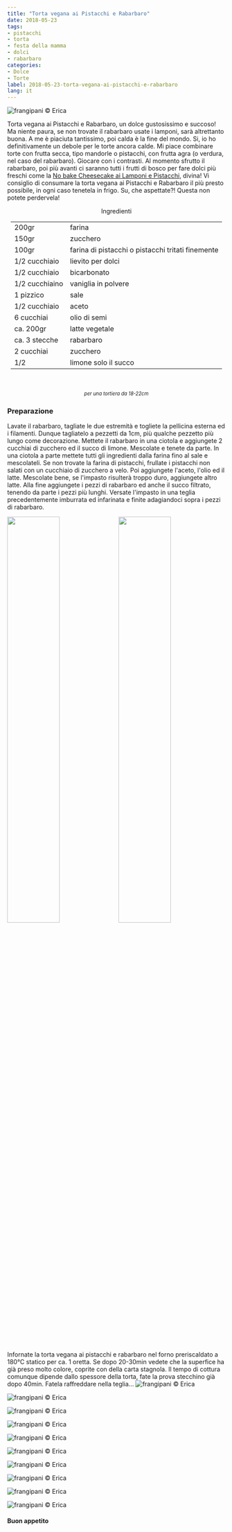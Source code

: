 ```yaml
---
title: "Torta vegana ai Pistacchi e Rabarbaro"
date: 2018-05-23
tags:
- pistacchi
- torta
- festa della mamma
- dolci
- rabarbaro
categories:
- Dolce
- Torte
label: 2018-05-23-torta-vegana-ai-pistacchi-e-rabarbaro
lang: it
---
```

![](header.jpg "frangipani © Erica")

Torta vegana ai Pistacchi e Rabarbaro, un dolce gustosissimo e succoso! Ma niente paura, se non trovate il rabarbaro usate i lamponi, sarà altrettanto buona. A me è piaciuta tantissimo, poi calda è la fine del mondo. Si, io ho definitivamente un debole per le torte ancora calde. Mi piace combinare torte con frutta secca, tipo mandorle o pistacchi, con frutta agra (o verdura, nel caso del rabarbaro). Giocare con i contrasti. Al momento sfrutto il rabarbaro, poi più avanti ci saranno tutti i frutti di bosco per fare dolci più freschi come la <a href="https://frangipani.raiano.ch/2016-08-10-no-bake-cheesecake-ai-lamponi-e-pistacchi/" target="_blank">No bake Cheesecake ai Lamponi e Pistacchi</a>, divina! Vi consiglio di consumare la torta vegana ai Pistacchi e Rabarbaro il più presto possibile, in ogni caso tenetela in frigo. Su, che aspettate?! Questa non potete perdervela!

<div id="wrapper" style="text-align: center">
  <div id="yourdiv" style="display: inline-block;">
    <div class="ingredients">
      <div class="ingredients-title">Ingredienti</div>
      <table>
        <tbody>
          <tr>
           <td>200gr</td>
            <td>farina</td>
          </tr>
          <tr>
            <td>150gr</td>
            <td>zucchero</td>
          </tr>
          <tr>
            <td>100gr</td>
            <td>farina di pistacchi o pistacchi tritati finemente</td>
          </tr>
          <tr>
            <td>1/2 cucchiaio</td>
            <td>lievito per dolci</td>
          </tr>
          <tr>
            <td>1/2 cucchiaio</td>
            <td>bicarbonato</td>
          </tr>
          <tr>
            <td>1/2 cucchiaino</td>
            <td>vaniglia in polvere</td>
          </tr>
          <tr>
            <td>1 pizzico</td>
            <td>sale</td>
          </tr>
          <tr>
            <td>1/2 cucchiaio</td>
            <td>aceto</td>
          </tr>
          <tr>
            <td>6 cucchiai</td>
            <td>olio di semi</td>
          </tr>
          <tr>
            <td>ca. 200gr</td>
            <td>latte vegetale</td>
          </tr>
          <tr>
            <td>ca. 3 stecche</td>
            <td>rabarbaro</td>
          </tr>
          <tr>
            <td>2 cucchiai</td>
            <td>zucchero</td>
          </tr>
          <tr>
            <td>1/2</td>
            <td>limone solo il succo</td>
        </tbody>
      </table>
      <br></br>
      <i class="pull-right" style="font-size: 80%;">per una tortiera da 18-22cm</i>
    </div>
  </div>
</div>


<h3>
  <font color="grey">
    <i class="fa-solid fa-gears"></i>
  </font> Preparazione
</h3>

Lavate il rabarbaro, tagliate le due estremità e togliete la pellicina esterna ed i filamenti. Dunque tagliatelo a pezzetti da 1cm, più qualche pezzetto più lungo come decorazione. Mettete il rabarbaro in una ciotola e aggiungete 2 cucchiai di zucchero ed il succo di limone. Mescolate e tenete da parte. In una ciotola a parte mettete tutti gli ingredienti dalla farina fino al sale e mescolateli. Se non trovate la farina di pistacchi, frullate i pistacchi non salati con un cucchiaio di zucchero a velo. Poi aggiungete l'aceto, l'olio ed il latte. Mescolate bene, se l'impasto risulterà troppo duro, aggiungete altro latte. Alla fine aggiungete i pezzi di rabarbaro ed anche il succo filtrato, tenendo da parte i pezzi più lunghi. Versate l'impasto in una teglia precedentemente imburrata ed infarinata e finite adagiandoci sopra i pezzi di rabarbaro.
<p>
  <div style="width: 100%; margin-bottom: 0">
    <img style="float: left; width: 49%; margin-right: 1%" src="rabarbaro.jpg" alt="" title="frangipani © Erica" />
    <img style="float: left; width: 49%; margin-left: 1%" src="teglia.jpg" alt="" title="frangipani © Erica" />
    <div style="clear: both"></div>
  </div>
</p>

Infornate la torta vegana ai pistacchi e rabarbaro nel forno preriscaldato a 180°C statico per ca. 1 oretta. Se dopo 20-30min vedete che la superfice ha già preso molto colore, coprite con della carta stagnola. Il tempo di cottura comunque dipende dallo spessore della torta, fate la prova stecchino già dopo 40min. Fatela raffreddare nella teglia...
![](risultato1.jpg "frangipani © Erica")

![](risultato2.jpg "frangipani © Erica")

![](risultato3.jpg "frangipani © Erica")

![](risultato4.jpg "frangipani © Erica")

![](risultato5.jpg "frangipani © Erica")

![](risultato6.jpg "frangipani © Erica")

![](risultato7.jpg "frangipani © Erica")

![](risultato8.jpg "frangipani © Erica")

![](risultato9.jpg "frangipani © Erica")

![](risultato10.jpg "frangipani © Erica")

<h4>Buon appetito
  <font color="red">
    <i class="fa-regular fa-face-smile"></i>
  </font>
</h4>
